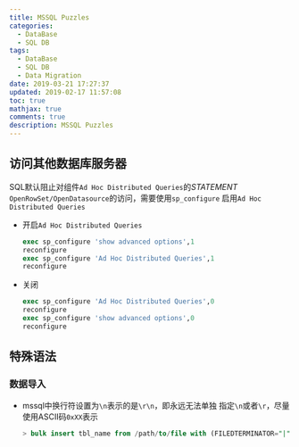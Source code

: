 ```yaml
---
title: MSSQL Puzzles
categories:
  - DataBase
  - SQL DB
tags:
  - DataBase
  - SQL DB
  - Data Migration
date: 2019-03-21 17:27:37
updated: 2019-02-17 11:57:08
toc: true
mathjax: true
comments: true
description: MSSQL Puzzles
---
```


##	访问其他数据库服务器

SQL默认阻止对组件`Ad Hoc Distributed Queries`的*STATEMENT*
`OpenRowSet/OpenDatasource`的访问，需要使用`sp_configure`
启用`Ad Hoc Distributed Queries`

-	开启`Ad Hoc Distributed Queries`

	```sql
	exec sp_configure 'show advanced options',1
	reconfigure
	exec sp_configure 'Ad Hoc Distributed Queries',1
	reconfigure
	```

-	关闭

	```sql
	exec sp_configure 'Ad Hoc Distributed Queries',0
	reconfigure
	exec sp_configure 'show advanced options',0
	reconfigure
	```

##	特殊语法

###	数据导入

-	mssql中换行符设置为`\n`表示的是`\r\n`，即永远无法单独
	指定`\n`或者`\r`，尽量使用ASCII码`0xXX`表示

	```sql
	> bulk insert tbl_name from /path/to/file with (FILEDTERMINATOR="|", ROWTERMINATOR="0x0a");
	```


